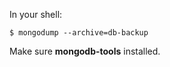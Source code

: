In your shell:
``` shell
$ mongodump --archive=db-backup
```

Make sure **mongodb-tools** installed.

